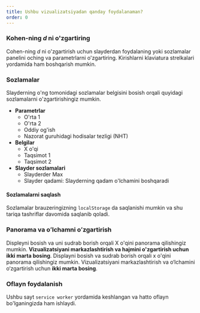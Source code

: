 ```yaml
---
title: Ushbu vizualizatsiyadan qanday foydalanaman?
order: 0
---
```


### Kohen-ning *d* ni o'zgartiring
Cohen-ning *d* ni o'zgartirish uchun slayderdan foydalaning yoki sozlamalar panelini oching va parametrlarni o'zgartiring. Kirishlarni klaviatura strelkalari yordamida ham boshqarish mumkin.

### Sozlamalar
Slayderning o'ng tomonidagi sozlamalar belgisini bosish orqali quyidagi sozlamalarni o'zgartirishingiz mumkin.

* **Parametrlar**
    + O'rta 1
    + O'rta 2
    + Oddiy og'ish
    + Nazorat guruhidagi hodisalar tezligi (NHT)
* **Belgilar**
    + X o'qi
    + Taqsimot 1
    + Taqsimot 2
* **Slayder sozlamalari**
    + Slayderder Max
    + Slayder qadami: Slayderning qadam o'lchamini boshqaradi

#### Sozlamalarni saqlash
Sozlamalar brauzeringizning `localStorage` da saqlanishi mumkin va shu tariqa tashriflar davomida saqlanib qoladi.

### Panorama va oʻlchamni oʻzgartirish
Displeyni bosish va uni sudrab borish orqali X o'qini panorama qilishingiz mumkin. **Vizualizatsiyani markazlashtirish va hajmini o'zgartirish uchun ikki marta bosing**.
Displayni bosish va sudrab borish orqali x o'qini panorama qilishingiz mumkin. Vizualizatsiyani markazlashtirish va o‘lchamini o‘zgartirish uchun **ikki marta bosing**.

### Oflayn foydalanish
Ushbu sayt `service worker` yordamida keshlangan va hatto oflayn bo'lganingizda ham ishlaydi.
